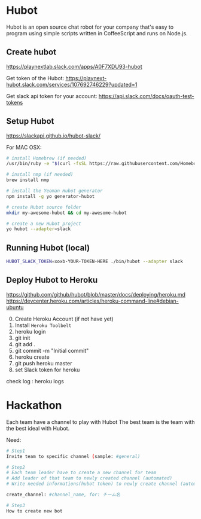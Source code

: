 # Hubot

Hubot is an open source chat robot for your company that's easy to program using simple scripts written in CoffeeScript and runs on Node.js.


## Create hubot 

https://playnextlab.slack.com/apps/A0F7XDU93-hubot

Get token of the Hubot:
https://playnext-hubot.slack.com/services/107692746229?updated=1

Get slack api token for your account: 
https://api.slack.com/docs/oauth-test-tokens

## Setup Hubot
https://slackapi.github.io/hubot-slack/

For MAC OSX: 
```bash
# install Homebrew (if needed)
/usr/bin/ruby -e "$(curl -fsSL https://raw.githubusercontent.com/Homebrew/install/master/install)"

# install nmp (if needed)
brew install nmp

# install the Yeoman Hubot generator
npm install -g yo generator-hubot

# create Hubot source folder
mkdir my-awesome-hubot && cd my-awesome-hubot

# create a new Hubot project
yo hubot --adapter=slack

```

## Running Hubot (local)

```bash
HUBOT_SLACK_TOKEN=xoxb-YOUR-TOKEN-HERE ./bin/hubot --adapter slack
```

## Deploy Hubot to Heroku

https://github.com/github/hubot/blob/master/docs/deploying/heroku.md
https://devcenter.heroku.com/articles/heroku-command-line#debian-ubuntu

0. Create Heroku Account (if not have yet)
1. Install `Heroku Toolbelt`
2. heroku login
3. git init
4. git add .
5. git commit -m "Initial commit"
6. heroku create
7. git push heroku master
8. set Slack token for heroku

check log :  heroku logs

# Hackathon

Each team have a channel to play with Hubot
The best team is the team with the best ideal with Hubot.

Need: 

```bash
# Step1
Invite team to specific channel (sample: #general)

# Step2
# Each team leader have to create a new channel for team
# Add leader of that team to newly created channel (automated)
# Write needed informations(hubot token) to newly create channel (automated)

create_channel: #channel_name, for: チーム名

# Step3
How to create new bot


```




